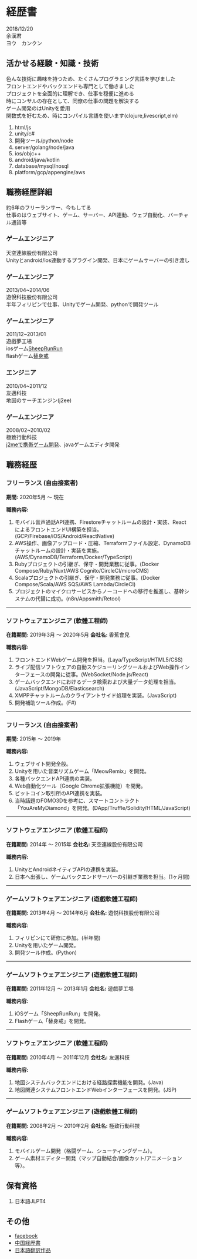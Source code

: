 # 経歴書
2018/12/20  
余漢君  
ヨウ　カンクン  

## 活かせる経験・知識・技術
色んな技術に趣味を持つため、たくさんプログラミング言語を学びました  
フロントエンドやバックエンドも専門として働きました  
プロジェクトを全面的に理解でき、仕事を穏便に進める  
時にコンサルの存在として、同僚の仕事の問題を解決する  
ゲーム開発のはUnityを愛用  
関数式を好むため、時にコンパイル言語を使います(clojure,livescript,elm)  
1. html/js
2. unity/c#
3. 開発ツール/python/node
4. server/golang/node/java
5. ios/objc++
6. android/java/kotlin
7. database/mysql/nosql
8. platform/gcp/appengine/aws

## 職務経歴詳細
約6年のフリーランサー、今もしてる  
仕事のはウェブサイト、ゲーム、サーバー、API連動、ウェブ自動化、バーチャル通貨等  

### ゲームエンジニア
天空連線股份有限公司  
Unityとandroid/ios連動するプラグイン開発、日本にゲームサーバーの引き渡し

### ゲームエンジニア
2013/04~2014/06  
遊悅科技股份有限公司  
半年フィリピンで仕事、Unityでゲーム開発、pythonで開発ツール

### ゲームエンジニア
2011/12~2013/01  
遊戲夢工埸  
iosゲーム[SheepRunRun](https://www.youtube.com/watch?v=KLzvoD4S6f0)  
flashゲーム[替身戒](https://www.youtube.com/watch?v=iJNzlbMn0bs)  

### エンジニア
2010/04~2011/12  
友邁科技  
地図のサーチエンジン(j2ee)  

### ゲームエンジニア
2008/02~2010/02  
極致行動科技  
[j2meで携帯ゲーム開発](https://github.com/HanYu1983/HanWork/tree/master/spec)、javaゲームエディタ開発


## 職務経歴

### フリーランス (自由接案者)
**期間:** 2020年5月 ～ 現在

**職務内容:**
1.  モバイル音声通話API連携、Firestoreチャットルームの設計・実装、ReactによるフロントエンドUI構築を担当。(GCP/Firebase/iOS/Android/ReactNative)
2.  AWS操作、画像アップロード・圧縮、Terraformファイル設定、DynamoDBチャットルームの設計・実装を実施。(AWS/DynamoDB/Terraform/Docker/TypeScript)
3.  Rubyプロジェクトの引継ぎ、保守・開発業務に従事。(Docker Compose/Ruby/Nuxt/AWS Cognito/CircleCI/microCMS)
4.  Scalaプロジェクトの引継ぎ、保守・開発業務に従事。(Docker Compose/Scala/AWS SQS/AWS Lambda/CircleCI)
5.  プロジェクトのマイクロサービスからノーコードへの移行を推進し、基幹システムの代替に成功。(n8n/Appsmith/Retool)

---

### ソフトウェアエンジニア (軟體工程師)
**在籍期間:** 2019年3月 ～ 2020年5月
**会社名:** 香蕉會兒

**職務内容:**
1.  フロントエンドWebゲーム開発を担当。(Laya/TypeScript/HTML5/CSS)
2.  ライブ配信ソフトウェアの自動スケジューリングツールおよびWeb操作インターフェースの開発に従事。(WebSocket/Node.js/React)
3.  ゲームバックエンドにおけるデータ検索および大量データ処理を担当。(JavaScript/MongoDB/Elasticsearch)
4.  XMPPチャットルームのクライアントサイド処理を実装。(JavaScript)
5.  開発補助ツール作成。(F#)

---

### フリーランス (自由接案者)
**期間:** 2015年 ～ 2019年

**職務内容:**
1.  ウェブサイト開発全般。
2.  Unityを用いた音楽リズムゲーム「MeowRemix」を開発。
3.  各種バックエンドAPI連携の実装。
4.  Web自動化ツール（Google Chrome拡張機能）を開発。
5.  ビットコイン取引所のAPI連携を実装。
6.  当時話題のFOMO3Dを参考に、スマートコントラクト「YouAreMyDiamond」を開発。(DApp/Truffle/Solidity/HTML/JavaScript)

---

### ソフトウェアエンジニア (軟體工程師)
**在籍期間:** 2014年 ～ 2015年
**会社名:** 天空連線股份有限公司

**職務内容:**
1.  UnityとAndroidネイティブAPIの連携を実装。
2.  日本へ出張し、ゲームバックエンドサーバーの引継ぎ業務を担当。(1ヶ月間)

---

### ゲームソフトウェアエンジニア (遊戲軟體工程師)
**在籍期間:** 2013年4月 ～ 2014年6月
**会社名:** 遊悦科技股份有限公司

**職務内容:**
1.  フィリピンにて研修に参加。(半年間)
2.  Unityを用いたゲーム開発。
3.  開発ツール作成。(Python)

---

### ゲームソフトウェアエンジニア (遊戲軟體工程師)
**在籍期間:** 2011年12月 ～ 2013年1月
**会社名:** 遊戲夢工埸

**職務内容:**
1.  iOSゲーム「SheepRunRun」を開発。
2.  Flashゲーム「替身戒」を開発。

---

### ソフトウェアエンジニア (軟體工程師)
**在籍期間:** 2010年4月 ～ 2011年12月
**会社名:** 友邁科技

**職務内容:**
1.  地図システムバックエンドにおける経路探索機能を開発。(Java)
2.  地図関連システムフロントエンドWebインターフェースを開発。(JSP)

---

### ゲームソフトウェアエンジニア (遊戲軟體工程師)
**在籍期間:** 2008年2月 ～ 2010年2月
**会社名:** 極致行動科技

**職務内容:**
1.  モバイルゲーム開発（格闘ゲーム、シューティングゲーム）。
2.  ゲーム素材エディター開発（マップ自動結合/画像カット/アニメーション等）。

## 保有資格
1. 日本語JLPT4

## その他
- [facebook](https://www.facebook.com/han.yu.100)
- [中国経歴書](readme.md)
- [日本語翻訳作品](https://github.com/HanYu1983/HanWork/blob/master/translate/tumitobatu10.md)
